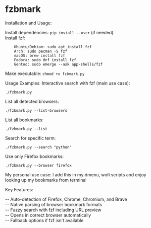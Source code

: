 # fzbmark
Installation and Usage:

Install dependencies: <code>pip install --user</code> (if needed)<br>
Install fzf:

        Ubuntu/Debian: sudo apt install fzf
        Arch: sudo pacman -S fzf
        macOS: brew install fzf
        Fedora: sudo dnf install fzf
        Gentoo: sudo emerge --ask app-shells/fzf
    
Make executable: <code>chmod +x fzbmark.py</code>

Usage Examples:
 Interactive search with fzf (main use case):
 
    ./fzbmark.py

 List all detected browsers:
 
    ./fzbmark.py --list-browsers

 List all bookmarks:
 
    ./fzbmark.py --list

 Search for specific term:
 
    ./fzbmark.py --search "python"

 Use only Firefox bookmarks:
 
    ./fzbmark.py --browser firefox

My personal use case:
I add this in my dmenu, wofi scripts and enjoy looking up my bookmarks from terminal

Key Features:

  --  Auto-detection of Firefox, Chrome, Chromium, and Brave<br>
  --  Native parsing of browser bookmark formats<br>
  --  Fuzzy search with fzf including URL preview<br>
  --  Opens in correct browser automatically<br>
  --  Fallback options if fzf isn't available<br>
